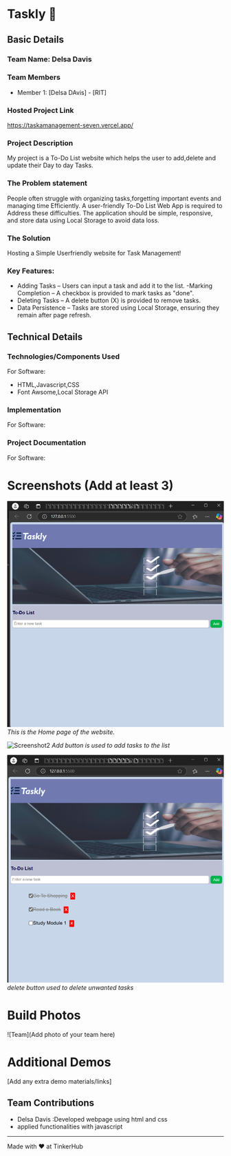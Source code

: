 # Taskly 🎯


## Basic Details
### Team Name: Delsa Davis


### Team Members
- Member 1: [Delsa DAvis] - [RIT]

### Hosted Project Link
https://taskamanagement-seven.vercel.app/

### Project Description
My project is a To-Do List website which helps the user to add,delete and update their Day to day Tasks.

### The Problem statement
People often struggle with organizing tasks,forgetting important events and managing time Efficiently.
A user-friendly To-Do List Web App is required to Address these difficulties.
The application should be simple, responsive, and store data using Local Storage to avoid data loss.


### The Solution
Hosting a Simple Userfriendly website for Task Management!
### Key Features:
- Adding Tasks – Users can input a task and add it to the list.
-Marking Completion – A checkbox is provided to mark tasks as "done".
- Deleting Tasks – A delete button (X) is provided to remove tasks.
- Data Persistence – Tasks are stored using Local Storage, ensuring they remain after page refresh.


## Technical Details
### Technologies/Components Used
For Software:
- HTML,Javascript,CSS
- Font Awsome,Local Storage API
### Implementation
For Software:
### Project Documentation
For Software:

# Screenshots (Add at least 3)
![Screenshot1](/front.png)
*This is the Home page of the website.*

![Screenshot2](/addtask.png)
*Add button is used to add tasks to the list*

![Screenshot3](/marktask.png)
*delete button used to delete unwanted tasks*


# Build Photos
![Team](Add photo of your team here)


# Additional Demos
[Add any extra demo materials/links]

## Team Contributions
- Delsa Davis :Developed webpage using html and css
- applied functionalities with javascript
 

---
Made with ❤️ at TinkerHub
